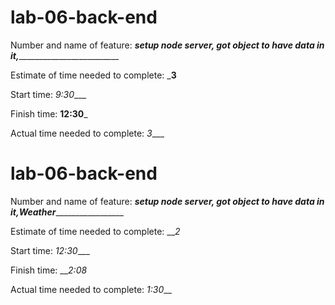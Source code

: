 # lab-06-back-end
Number and name of feature: ___setup node server, got object to have data in it,____________________________

Estimate of time needed to complete: ___3__

Start time: _9:30____

Finish time: __12:30___

Actual time needed to complete: _3____
# lab-06-back-end
Number and name of feature: ___setup node server, got object to have data in it,____Weather________________________

Estimate of time needed to complete: ___2_

Start time: _12:30____

Finish time: ___2:08_

Actual time needed to complete: _1:30___
